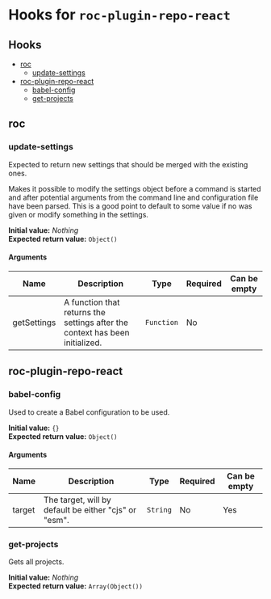 # Hooks for `roc-plugin-repo-react`

## Hooks
* [roc](#roc)
  * [update-settings](#update-settings)
* [roc-plugin-repo-react](#roc-plugin-repo-react)
  * [babel-config](#babel-config)
  * [get-projects](#get-projects)

## roc

### update-settings

Expected to return new settings that should be merged with the existing ones.

Makes it possible to modify the settings object before a command is started and after potential arguments from the command line and configuration file have been parsed. This is a good point to default to some value if no was given or modify something in the settings.

__Initial value:__ _Nothing_  
__Expected return value:__ `Object()`

#### Arguments

| Name        | Description                                                                  | Type       | Required | Can be empty |
| ----------- | ---------------------------------------------------------------------------- | ---------- | -------- | ------------ |
| getSettings | A function that returns the settings after the context has been initialized. | `Function` | No       |              |

## roc-plugin-repo-react

### babel-config

Used to create a Babel configuration to be used.

__Initial value:__ `{}`  
__Expected return value:__ `Object()`

#### Arguments

| Name   | Description                                           | Type     | Required | Can be empty |
| ------ | ----------------------------------------------------- | -------- | -------- | ------------ |
| target | The target, will by default be either "cjs" or "esm". | `String` | No       | Yes          |

### get-projects

Gets all projects.

__Initial value:__ _Nothing_  
__Expected return value:__ `Array(Object())`
